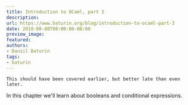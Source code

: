 ```yaml
---
title: Introduction to OCaml, part 3
description:
url: https://www.baturin.org/blog/introduction-to-ocaml-part-3
date: 2018-08-08T00:00:00-00:00
preview_image:
featured:
authors:
- Daniil Baturin
tags:
- baturin
---
```



    This should have been covered earlier, but better late than even later.
In this chapter we'll learn about booleans and conditional expressions.
    

